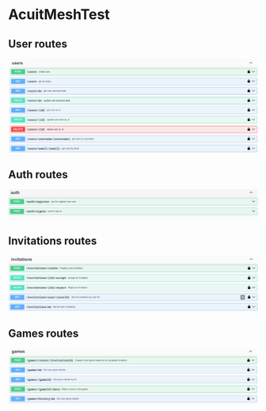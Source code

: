 # AcuitMeshTest

## User routes

![user routes](https://github.com/Petchanop/AcuitMeshTest/blob/master/image/users_routes.png)

## Auth routes
![authentication routes](https://github.com/Petchanop/AcuitMeshTest/blob/master/image/authentication_routes.png)

## Invitations routes
![invitation routes](https://github.com/Petchanop/AcuitMeshTest/blob/master/image/invitation_routes.png)

## Games routes
![games routes](https://github.com/Petchanop/AcuitMeshTest/blob/master/image/games_routes.png)

